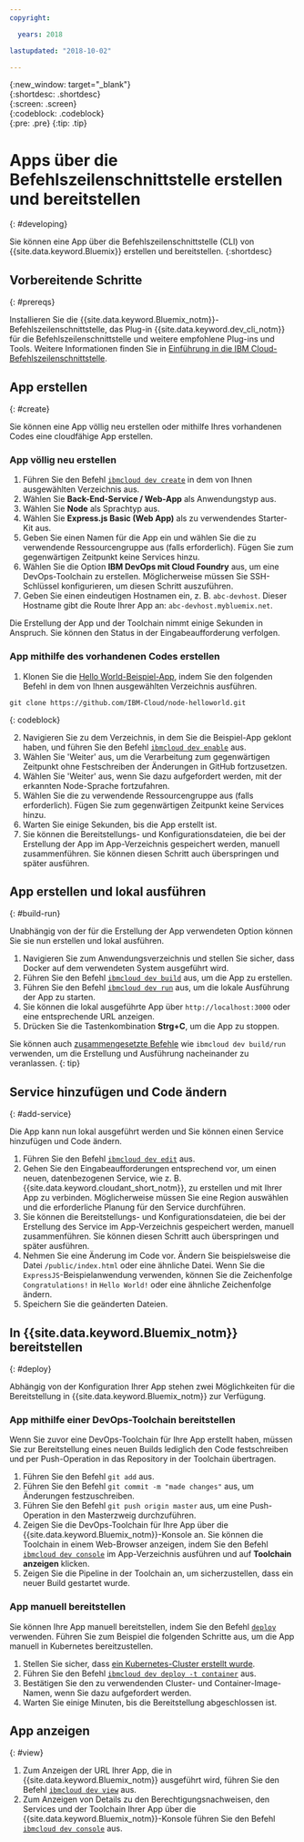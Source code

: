 ```yaml
---
copyright:

  years: 2018

lastupdated: "2018-10-02"

---
```


{:new_window: target="_blank"}  
{:shortdesc: .shortdesc}  
{:screen: .screen}  
{:codeblock: .codeblock}  
{:pre: .pre}
{:tip: .tip}

# Apps über die Befehlszeilenschnittstelle erstellen und bereitstellen
{: #developing}

Sie können eine App über die Befehlszeilenschnittstelle (CLI) von {{site.data.keyword.Bluemix}} erstellen und bereitstellen.
{:shortdesc}

## Vorbereitende Schritte
{: #prereqs}

Installieren Sie die {{site.data.keyword.Bluemix_notm}}-Befehlszeilenschnittstelle, das Plug-in {{site.data.keyword.dev_cli_notm}} für die Befehlszeilenschnittstelle und weitere empfohlene Plug-ins und Tools. Weitere Informationen finden Sie in [Einführung in die IBM Cloud-Befehlszeilenschnittstelle](/docs/cli/index.html). 

## App erstellen
{: #create}

Sie können eine App völlig neu erstellen oder mithilfe Ihres vorhandenen Codes eine cloudfähige App erstellen. 

### App völlig neu erstellen

1. Führen Sie den Befehl [`ibmcloud dev create`](/docs/cli/idt/commands.html#create) in dem von Ihnen ausgewählten Verzeichnis aus.
2. Wählen Sie **Back-End-Service / Web-App** als Anwendungstyp aus.
3. Wählen Sie **Node** als Sprachtyp aus.
4. Wählen Sie **Express.js Basic (Web App)** als zu verwendendes Starter-Kit aus.
5. Geben Sie einen Namen für die App ein und wählen Sie die zu verwendende Ressourcengruppe aus (falls erforderlich). Fügen Sie zum gegenwärtigen Zeitpunkt keine Services hinzu.
6. Wählen Sie die Option **IBM DevOps mit Cloud Foundry** aus, um eine DevOps-Toolchain zu erstellen. Möglicherweise müssen Sie SSH-Schlüssel konfigurieren, um diesen Schritt auszuführen.
7. Geben Sie einen eindeutigen Hostnamen ein, z. B. `abc-devhost`. Dieser Hostname gibt die Route Ihrer App an: `abc-devhost.mybluemix.net`.

Die Erstellung der App und der Toolchain nimmt einige Sekunden in Anspruch. Sie können den Status in der Eingabeaufforderung verfolgen.

### App mithilfe des vorhandenen Codes erstellen

1. Klonen Sie die [Hello World-Beispiel-App](https://github.com/IBM-Cloud/node-helloworld), indem Sie den folgenden Befehl in dem von Ihnen ausgewählten Verzeichnis ausführen.

  ```
  git clone https://github.com/IBM-Cloud/node-helloworld.git
  ```
  {: codeblock}

2. Navigieren Sie zu dem Verzeichnis, in dem Sie die Beispiel-App geklont haben, und führen Sie den Befehl [`ibmcloud dev enable`](/docs/cli/idt/commands.html#enable) aus.
3. Wählen Sie 'Weiter' aus, um die Verarbeitung zum gegenwärtigen Zeitpunkt ohne Festschreiben der Änderungen in GitHub fortzusetzen.
4. Wählen Sie 'Weiter' aus, wenn Sie dazu aufgefordert werden, mit der erkannten Node-Sprache fortzufahren.
5. Wählen Sie die zu verwendende Ressourcengruppe aus (falls erforderlich). Fügen Sie zum gegenwärtigen Zeitpunkt keine Services hinzu.
6. Warten Sie einige Sekunden, bis die App erstellt ist. 
7. Sie können die Bereitstellungs- und Konfigurationsdateien, die bei der Erstellung der App im App-Verzeichnis gespeichert werden, manuell zusammenführen. Sie können diesen Schritt auch überspringen und später ausführen.

## App erstellen und lokal ausführen
{: #build-run}

Unabhängig von der für die Erstellung der App verwendeten Option können Sie sie nun erstellen und lokal ausführen.

1. Navigieren Sie zum Anwendungsverzeichnis und stellen Sie sicher, dass Docker auf dem verwendeten System ausgeführt wird.
2. Führen Sie den Befehl [`ibmcloud dev build`](/docs/cli/idt/commands.html#build) aus, um die App zu erstellen.
3. Führen Sie den Befehl [`ibmcloud dev run`](/docs/cli/idt/commands.html#run) aus, um die lokale Ausführung der App zu starten.
4. Sie können die lokal ausgeführte App über `http://localhost:3000` oder eine entsprechende URL anzeigen.
5. Drücken Sie die Tastenkombination **Strg+C**, um die App zu stoppen.

Sie können auch [zusammengesetzte Befehle](/docs/cli/idt/commands.html#compound) wie `ibmcloud dev build/run` verwenden, um die Erstellung und Ausführung nacheinander zu veranlassen.
{: tip}

## Service hinzufügen und Code ändern
{: #add-service}

Die App kann nun lokal ausgeführt werden und Sie können einen Service hinzufügen und Code ändern. 

1. Führen Sie den Befehl [`ibmcloud dev edit`](/docs/cli/idt/commands.html#edit) aus.
2. Gehen Sie den Eingabeaufforderungen entsprechend vor, um einen neuen, datenbezogenen Service, wie z. B. {{site.data.keyword.cloudant_short_notm}}, zu erstellen und mit Ihrer App zu verbinden. Möglicherweise müssen Sie eine Region auswählen und die erforderliche Planung für den Service durchführen.
3. Sie können die Bereitstellungs- und Konfigurationsdateien, die bei der Erstellung des Service im App-Verzeichnis gespeichert werden, manuell zusammenführen. Sie können diesen Schritt auch überspringen und später ausführen.
4. Nehmen Sie eine Änderung im Code vor. Ändern Sie beispielsweise die Datei `/public/index.html` oder eine ähnliche Datei. Wenn Sie die `ExpressJS`-Beispielanwendung verwenden, können Sie die Zeichenfolge `Congratulations!` in `Hello World!` oder eine ähnliche Zeichenfolge ändern.
5. Speichern Sie die geänderten Dateien.

## In {{site.data.keyword.Bluemix_notm}} bereitstellen
{: #deploy}

Abhängig von der Konfiguration Ihrer App stehen zwei Möglichkeiten für die Bereitstellung in {{site.data.keyword.Bluemix_notm}} zur Verfügung. 

### App mithilfe einer DevOps-Toolchain bereitstellen

Wenn Sie zuvor eine DevOps-Toolchain für Ihre App erstellt haben, müssen Sie zur Bereitstellung eines neuen Builds lediglich den Code festschreiben und per Push-Operation in das Repository in der Toolchain übertragen. 

1. Führen Sie den Befehl `git add` aus.
2. Führen Sie den Befehl `git commit -m "made changes"` aus, um Änderungen festzuschreiben.
3. Führen Sie den Befehl `git push origin master` aus, um eine Push-Operation in den Masterzweig durchzuführen.
4. Zeigen Sie die DevOps-Toolchain für Ihre App über die {{site.data.keyword.Bluemix_notm}}-Konsole an. Sie können die Toolchain in einem Web-Browser anzeigen, indem Sie den Befehl [`ibmcloud dev console`](/docs/cli/idt/commands.html#console) im App-Verzeichnis ausführen und auf **Toolchain anzeigen** klicken.
5. Zeigen Sie die Pipeline in der Toolchain an, um sicherzustellen, dass ein neuer Build gestartet wurde.

### App manuell bereitstellen

Sie können Ihre App manuell bereitstellen, indem Sie den Befehl [`deploy`](/docs/cli/idt/commands.html#deploy) verwenden. Führen Sie zum Beispiel die folgenden Schritte aus, um die App manuell in Kubernetes bereitzustellen.

1. Stellen Sie sicher, dass [ein Kubernetes-Cluster erstellt wurde](https://console.bluemix.net/containers-kubernetes/overview).
2. Führen Sie den Befehl [`ibmcloud dev deploy -t container`](/docs/cli/idt/commands.html#deploy) aus.
3. Bestätigen Sie den zu verwendenden Cluster- und Container-Image-Namen, wenn Sie dazu aufgefordert werden.
4. Warten Sie einige Minuten, bis die Bereitstellung abgeschlossen ist.

## App anzeigen
{: #view}

1. Zum Anzeigen der URL Ihrer App, die in {{site.data.keyword.Bluemix_notm}} ausgeführt wird, führen Sie den Befehl [`ibmcloud dev view`](/docs/cli/idt/commands.html#view) aus.
2. Zum Anzeigen von Details zu den Berechtigungsnachweisen, den Services und der Toolchain Ihrer App über die {{site.data.keyword.Bluemix_notm}}-Konsole führen Sie den Befehl [`ibmcloud dev console`](/docs/cli/idt/commands.html#console) aus. 

